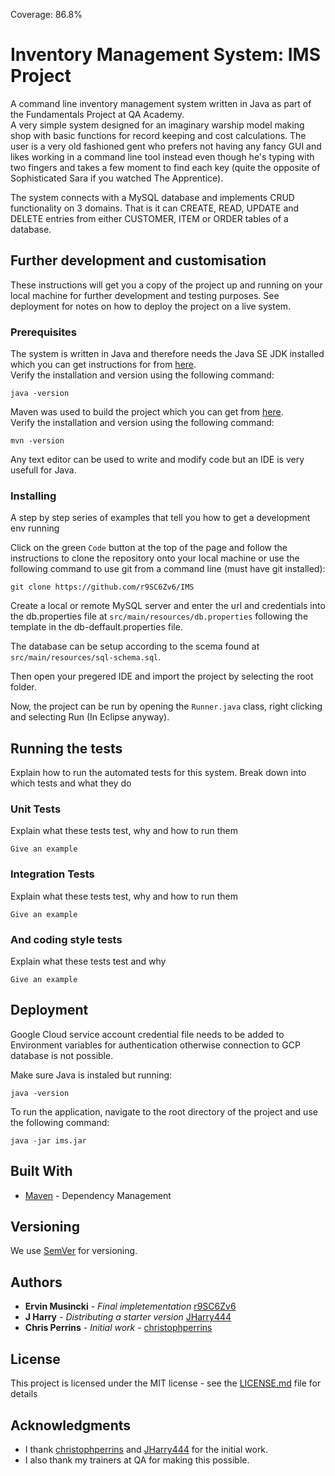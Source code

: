 Coverage: 86.8%
# Inventory Management System: IMS Project

A command line inventory management system written in Java as part of the Fundamentals Project at QA Academy.  
A very simple system designed for an imaginary warship model making shop with basic functions for record keeping and cost calculations. The user is a very old fashioned gent who prefers not having any fancy GUI and likes working in a command line tool instead even though he's typing with two fingers and takes a few moment to find each key (quite the opposite of Sophisticated Sara if you watched The Apprentice).

The system connects with a MySQL database and implements CRUD functionality on 3 domains. That is it can CREATE, READ, UPDATE and DELETE entries from either CUSTOMER, ITEM or ORDER tables of a database. 

## Further development and customisation

These instructions will get you a copy of the project up and running on your local machine for further development and testing purposes. See deployment for notes on how to deploy the project on a live system.

### Prerequisites

The system is written in Java and therefore needs the Java SE JDK installed which you can get instructions for from [here](https://www.oracle.com/java/technologies/javase/jdk14-archive-downloads.html).  
Verify the installation and version using the following command:
```
java -version
```

Maven was used to build the project which you can get from [here](https://maven.apache.org).  
Verify the installation and version using the following command:
```
mvn -version
```

Any text editor can be used to write and modify code but an IDE is very usefull for Java.  

### Installing

A step by step series of examples that tell you how to get a development env running

Click on the green `Code` button at the top of the page and follow the instructions to clone the repository onto your local machine or use the following command to use git from a command line (must have git installed):
```
git clone https://github.com/r9SC6Zv6/IMS
```

Create a local or remote MySQL server and enter the url and credentials into the db.properties file at `src/main/resources/db.properties` following the template in the db-deffault.properties file.

The database can be setup according to the scema found at `src/main/resources/sql-schema.sql`.

Then open your pregered IDE and import the project by selecting the root folder.

Now, the project can be run by opening the `Runner.java` class, right clicking and selecting Run (In Eclipse anyway).

## Running the tests

Explain how to run the automated tests for this system. Break down into which tests and what they do

### Unit Tests 

Explain what these tests test, why and how to run them

```
Give an example
```

### Integration Tests 
Explain what these tests test, why and how to run them

```
Give an example
```

### And coding style tests

Explain what these tests test and why

```
Give an example
```

## Deployment

Google Cloud service account credential file needs to be added to Environment variables for authentication otherwise connection to GCP database is not possible.

Make sure Java is instaled but running:
```
java -version
```

To run the application, navigate to the root directory of the project and use the following command:
```
java -jar ims.jar
```

## Built With

* [Maven](https://maven.apache.org/) - Dependency Management

## Versioning

We use [SemVer](http://semver.org/) for versioning.

## Authors

* **Ervin Musincki** - *Final impletementation* [r9SC6Zv6](https://github.com/r9SC6Zv6)
* **J Harry** - *Distributing a starter version* [JHarry444](https://github.com/JHarry444)
* **Chris Perrins** - *Initial work* - [christophperrins](https://github.com/christophperrins)

## License

This project is licensed under the MIT license - see the [LICENSE.md](LICENSE.md) file for details 

## Acknowledgments

* I thank [christophperrins](https://github.com/christophperrins) and [JHarry444](https://github.com/JHarry444) for the initial work.
* I also thank my trainers at QA for making this possible.

